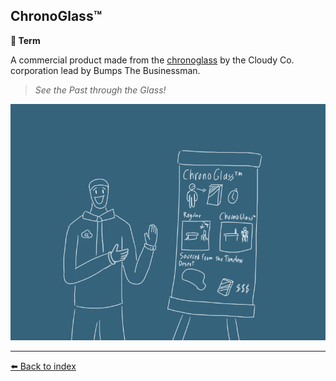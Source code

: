 ## ChronoGlass™️

**📑 Term**

A commercial product made from the [chronoglass](../refs/chronoglass.md) by the Cloudy Co. corporation lead by Bumps The Businessman. 

> _See the Past through the Glass!_

![chronoglass_tm](../../refs/img/chronoglass_tm.png)


----------
[⬅️ Back to index](../refs/index.md#29a0_s)